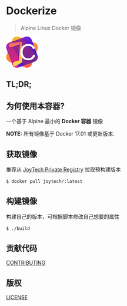 
# Dockerize

 > Alpine Linux Docker 镜像

![JC-LOGO](./icon.png)

## TL;DR;

## 为何使用本容器?

一个基于 Alpine 最小的 **Docker 容器** 镜像

**NOTE:** 所有镜像基于 Docker 17.01 或更新版本.

## 获取镜像

推荐从 [JoyTech Private Registry](joytech) 拉取预构建版本

```bash
$ docker pull joytech/:latest
```

## 构建镜像

构建自己的版本，可根据脚本修改自己想要的属性

```bash
$ ./build
```

## 贡献代码

[CONTRIBUTING](./CONTRIBUTING.md)

## 版权

[LICENSE](./LICENSE)
